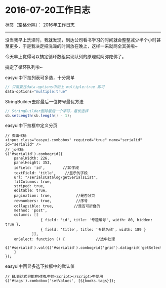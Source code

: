 ﻿# 2016-07-20工作日志

标签（空格分隔）： 2016年工作日志

---

没当我早上洗澡时，我就发现，到达公司看书学习的时间就会整整减少半个小时甚至更多，于是我决定把洗澡的时间放在晚上，这样一来就两全其美啦~

今天早上觉得可以搞定循环数组实现队列的原理就阿弥陀佛了。

搞定了循环队列啦~

easyui中下拉列表可多选，十分简单

``` java
// 只需要在data-options中加上 multiple:true 即可
data-options="multiple:true"
``` 

StringBuilder去除最后一位符号最优方法

``` java
// StringBuilder删除最后一个字符，最优选择
sb.setLength(sb.length() - 1);
``` 

easyui中下拉框中定义分页

``` 
// 页面代码
<input class="easyui-combobox" required="true" name="serialid" id="serialid" />
// js代码
$('#serialid').combogrid({
	panelWidth: 226,
	panelHeight: 353,
	idField: 'id',        //ID字段  
	textField: 'title',    //显示的字段  
	url: "/serialsCatalog/getSerialsList",
	fitColumns: true,
	striped: true,
	editable: true,
	pagination: true,           //是否分页
	rownumbers: true,           //序号
	collapsible: true,         //是否可折叠的
	method: 'post',
	columns: [[
				{ field: 'id', title: '专题编号', width: 80, hidden: true },
				{ field: 'title', title: '专题名称', width: 189 }
			]],
	onSelect: function () {              //选中处理
		$('#serialid').val($('#serialid').combogrid('grid').datagrid('getSelected').Gender);
	}
});
```

easyui中回显多选下拉框中的默认值

``` jquery
// EL表达式只能在HTML中的<script></script>中使用
$('#tags').combobox('setValues', [${books.tags}]);
```
